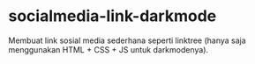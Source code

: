 # socialmedia-link-darkmode
Membuat link sosial media sederhana seperti linktree (hanya saja menggunakan HTML + CSS + JS untuk darkmodenya).
